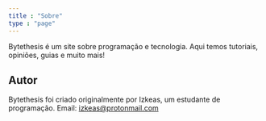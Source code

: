 ```yaml
---
title : "Sobre"
type : "page"
---
```


Bytethesis é um site sobre programação e tecnologia. Aqui temos tutoriais, opiniões, guias e muito mais!

## Autor
Bytethesis foi criado originalmente por Izkeas, um estudante de programação.
Email: izkeas@protonmail.com